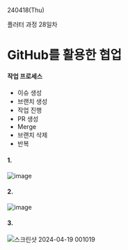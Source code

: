 240418(Thu)

플러터 과정 28일차

# GitHub를 활용한 협업

#### 작업 프로세스
- 이슈 생성
- 브랜치 생성
- 작업 진행
- PR 생성
- Merge
- 브랜치 삭제
- 반복


#### 1.
![image](https://github.com/BAUu/TIL/assets/44741680/bf26d59a-ba50-4964-95a3-3b75c6f581ee)
#### 2.
![image](https://github.com/BAUu/TIL/assets/44741680/f4c34c30-a32e-4197-b698-3084298aed50)
#### 3.
![스크린샷 2024-04-19 001019](https://github.com/BAUu/TIL/assets/44741680/cfa4e263-a836-42f5-b13a-4a7830ad16a7)

